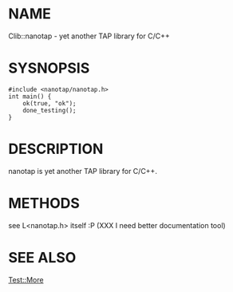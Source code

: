 # NAME

Clib::nanotap - yet another TAP library for C/C++

# SYSNOPSIS

    #include <nanotap/nanotap.h>
    int main() {
        ok(true, "ok");
        done_testing();
    }

# DESCRIPTION

nanotap is yet another TAP library for C/C++.

# METHODS

see L<nanotap.h> itself :P
(XXX I need better documentation tool)

# SEE ALSO

[Test::More](http://search.cpan.org/search?mode=module&query=Test::More)